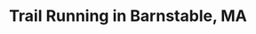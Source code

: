 ---
title: Trail Running in Barnstable, MA
layout: collection
has_toc: false
nav_order: 1
lat: -70.3716
lng: 41.6725
zoom: 11
---